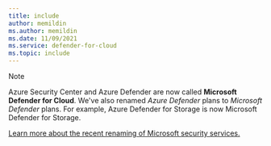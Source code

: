 ```yaml
---
title: include
author: memildin
ms.author: memildin
ms.date: 11/09/2021
ms.service: defender-for-cloud
ms.topic: include
---
```


<!-- docutune:disable -->

> [!NOTE]
>
> Azure Security Center and Azure Defender are now called **Microsoft Defender for Cloud**. We've also renamed *Azure Defender* plans to *Microsoft Defender* plans. For example, Azure Defender for Storage is now Microsoft Defender for Storage.
>
> [Learn more about the recent renaming of Microsoft security services.](https://aka.ms/secblg11)
